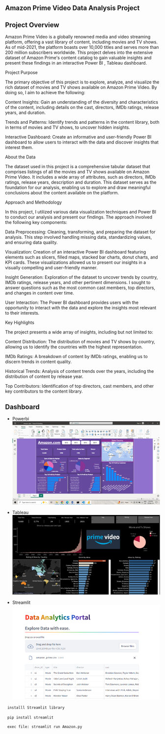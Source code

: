 ## Amazon Prime Video Data Analysis Project
## Project Overview
Amazon Prime Video is a globally renowned media and video streaming platform, offering a vast library of content, including movies and TV shows. As of mid-2021, the platform boasts over 10,000 titles and serves more than 200 million subscribers worldwide. This project delves into the extensive dataset of Amazon Prime's content catalog to gain valuable insights and present these findings in an interactive Power BI , Tableau dashboard.

Project Purpose

The primary objective of this project is to explore, analyze, and visualize the rich dataset of movies and TV shows available on Amazon Prime Video. By doing so, I aim to achieve the following:

Content Insights: Gain an understanding of the diversity and characteristics of the content, including details on the cast, directors, IMDb ratings, release years, and duration.

Trends and Patterns: Identify trends and patterns in the content library, both in terms of movies and TV shows, to uncover hidden insights.

Interactive Dashboard: Create an informative and user-friendly Power BI dashboard to allow users to interact with the data and discover insights that interest them.

About the Data

The dataset used in this project is a comprehensive tabular dataset that comprises listings of all the movies and TV shows available on Amazon Prime Video. It includes a wide array of attributes, such as directors, IMDb ratings, release years, description and duration. This dataset serves as the foundation for our analysis, enabling us to explore and draw meaningful conclusions about the content available on the platform.

Approach and Methodology

In this project, I utilized various data visualization techniques and Power BI to conduct our analysis and present our findings. The approach involved the following key components:

Data Preprocessing: Cleaning, transforming, and preparing the dataset for analysis. This step involved handling missing data, standardizing values, and ensuring data quality.

Visualization: Creation of an interactive Power BI dashboard featuring elements such as slicers, filled maps, stacked bar charts, donut charts, and KPI cards. These visualizations allowed us to present our insights in a visually compelling and user-friendly manner.

Insight Generation: Exploration of the dataset to uncover trends by country, IMDb ratings, release years, and other pertinent dimensions. I sought to answer questions such as the most common cast members, top directors, and changes in content over time.

User Interaction: The Power BI dashboard provides users with the opportunity to interact with the data and explore the insights most relevant to their interests.

Key Highlights

The project presents a wide array of insights, including but not limited to:

Content Distribution: The distribution of movies and TV shows by country, allowing us to identify the countries with the highest representation.

IMDb Ratings: A breakdown of content by IMDb ratings, enabling us to discern trends in content quality.

Historical Trends: Analysis of content trends over the years, including the distribution of content by release year.

Top Contributors: Identification of top directors, cast members, and other key contributors to the content library.

## Dashboard
 - Powerbi
![[](./amazon%20prime%20Dasboard.pbix)](./Amazon_Sales%20With%20Powerbi.png
)
 - Tableau![[](https://public.tableau.com/views/AmazonPrime_17332857614260/AmazonPrime?:language=en-US&:sid=&:redirect=auth&:display_count=n&:origin=viz_share_link)](./Amazon%20Prime.png)

 - Streamlit 
  ![](./Amazon.png)

  ``` streamlit
   installl Streamlit library
   
   pip install streamlit 
```
```
 exec file: streamlit run Amazon.py
```